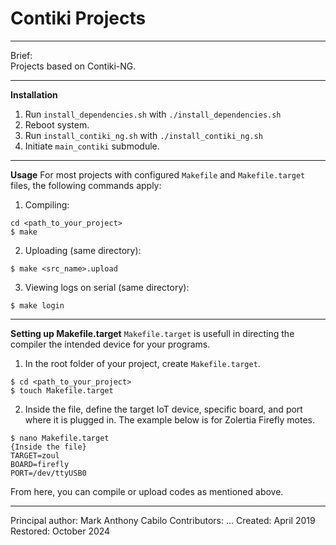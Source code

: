# Contiki Projects
---
Brief:<br>
Projects based on Contiki-NG. 

---
**Installation**
1. Run `install_dependencies.sh` with ```./install_dependencies.sh```
2. Reboot system.
3. Run `install_contiki_ng.sh` with ```./install_contiki_ng.sh```
4. Initiate `main_contiki` submodule.

---
**Usage**
For most projects with configured `Makefile` and `Makefile.target` files, the following commands apply:
1. Compiling: 
```
cd <path_to_your_project> 
$ make 
```
2. Uploading (same directory):
```
$ make <src_name>.upload
```
3. Viewing logs on serial (same directory):
```
$ make login
```
---
**Setting up Makefile.target**
`Makefile.target` is usefull in directing the compiler the intended device for your programs. 
1. In the root folder of your project, create `Makefile.target`.
```
$ cd <path_to_your_project>
$ touch Makefile.target
```
2. Inside the file, define the target IoT device, specific board, and port where it is plugged in. The example below is for Zolertia Firefly motes.
```
$ nano Makefile.target
{Inside the file}
TARGET=zoul
BOARD=firefly
PORT=/dev/ttyUSB0
```
From here, you can compile or upload codes as mentioned above.

---
Principal author: Mark Anthony Cabilo
Contributors: ...
Created: April 2019
Restored: October 2024